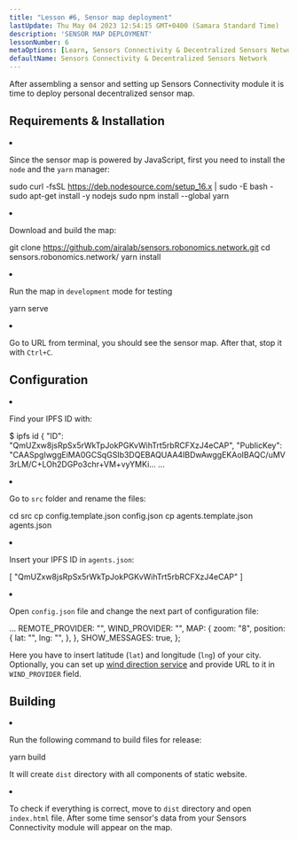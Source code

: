 ```yaml
---
title: "Lesson #6, Sensor map deployment"
lastUpdate: Thu May 04 2023 12:54:15 GMT+0400 (Samara Standard Time)
description: 'SENSOR MAP DEPLOYMENT'
lessonNumber: 6
metaOptions: [Learn, Sensors Connectivity & Decentralized Sensors Network]
defaultName: Sensors Connectivity & Decentralized Sensors Network
---
```


After assembling a sensor and setting up Sensors Connectivity module it is time to deploy personal decentralized sensor map.


## Requirements & Installation

<List type="numbers">

<li>

Since the sensor map is powered by JavaScript, first you need to install the `node` and the `yarn` manager:

<LessonCodeWrapper codeClass="big-code" language="bash">sudo curl -fsSL https://deb.nodesource.com/setup_16.x | sudo -E bash -
sudo apt-get install -y nodejs
sudo npm install --global yarn</LessonCodeWrapper>

</li>

<li>

Download and build the map:

<LessonCodeWrapper codeClass="big-code" language="bash">git clone https://github.com/airalab/sensors.robonomics.network.git
cd sensors.robonomics.network/
yarn install</LessonCodeWrapper>

</li>

<li>

Run the map in `development` mode for testing

<LessonCodeWrapper language="bash">yarn serve</LessonCodeWrapper>

</li>

<li>

Go to URL from terminal, you should see the sensor map. After that, stop it with `Ctrl+C`.

</li>

</List>

## Configuration

<List type="numbers">

<li>

Find your IPFS ID with:

<LessonCodeWrapper codeClass="big-code" language="bash">$ ipfs id
{
	"ID": "QmUZxw8jsRpSx5rWkTpJokPGKvWihTrt5rbRCFXzJ4eCAP",
	"PublicKey": "CAASpgIwggEiMA0GCSqGSIb3DQEBAQUAA4IBDwAwggEKAoIBAQC/uMV3rLM/C+LOh2DGPo3chr+VM+vyYMKi...
    ...</LessonCodeWrapper>

</li>

<li>

Go to `src` folder and rename the files:

<LessonCodeWrapper codeClass="big-code" language="bash">cd src
cp config.template.json config.json
cp agents.template.json agents.json</LessonCodeWrapper>

</li>

<li>

Insert your IPFS ID in `agents.json`:

<LessonCodeWrapper codeClass="big-code" language="json">[
  "QmUZxw8jsRpSx5rWkTpJokPGKvWihTrt5rbRCFXzJ4eCAP"
]</LessonCodeWrapper>

</li>

<li>

Open `config.json` file and change the next part of configuration file:

<LessonCodeWrapper codeClass="big-code" language="json">...
  REMOTE_PROVIDER: "",
  WIND_PROVIDER: "",
  MAP: {
    zoom: "8",
    position: {
      lat: "",
      lng: "",
    },
  },
  SHOW_MESSAGES: true,
};</LessonCodeWrapper>


Here you have to insert latitude (`lat`) and longitude (`lng`) of your city. Optionally, you can set up [wind direction service](https://github.com/danwild/wind-js-server) and provide URL to it in `WIND_PROVIDER` field.

</li>

</List>


## Building

<List type="numbers">

<li>

Run the following command to build files for release:

<LessonCodeWrapper language="bash">yarn build</LessonCodeWrapper>

It will create `dist` directory with all components of static website.

</li>

<li>

To check if everything is correct, move to `dist` directory and open `index.html` file. After some time sensor's data from your Sensors Connectivity module will appear on the map.

</li>

</List>



